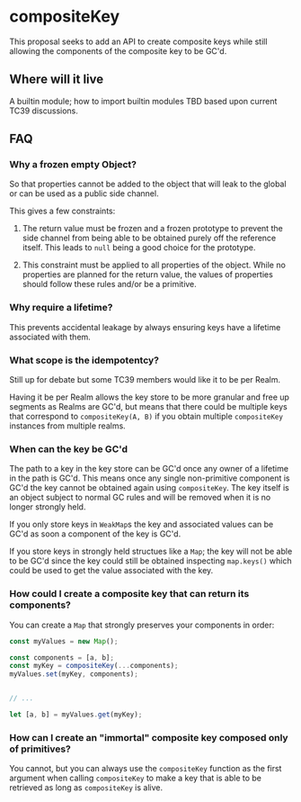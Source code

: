 # compositeKey

This proposal seeks to add an API to create composite keys while still allowing the components of the composite key to be GC'd.

## Where will it live

A builtin module; how to import builtin modules TBD based upon current TC39 discussions.

## FAQ

### Why a frozen empty Object?

So that properties cannot be added to the object that will leak to the global or can be used as a public side channel.

This gives a few constraints:

1. The return value must be frozen and a frozen prototype to prevent the side channel from being able to be obtained purely off the reference itself. This leads to `null` being a good choice for the prototype.

2. This constraint must be applied to all properties of the object. While no properties are planned for the return value, the values of properties should follow these rules and/or be a primitive.

### Why require a lifetime?

This prevents accidental leakage by always ensuring keys have a lifetime associated with them.

### What scope is the idempotentcy?

Still up for debate but some TC39 members would like it to be per Realm.

Having it be per Realm allows the key store to be more granular and free up segments as Realms are GC'd, but means that there could be multiple keys that correspond to `compositeKey(A, B)` if you obtain multiple `compositeKey` instances from multiple realms.

### When can the key be GC'd

The path to a key in the key store can be GC'd once any owner of a lifetime in the path is GC'd. This means once any single non-primitive component is GC'd the key cannot be obtained again using `compositeKey`. The key itself is an object subject to normal GC rules and will be removed when it is no longer strongly held.

If you only store keys in `WeakMap`s the key and associated values can be GC'd as soon a component of the key is GC'd.

If you store keys in strongly held structues like a `Map`; the key will not be able to be GC'd since the key could still be obtained inspecting `map.keys()` which could be used to get the value associated with the key.

### How could I create a composite key that can return its components?

You can create a `Map` that strongly preserves your components in order: 

```mjs
const myValues = new Map();

const components = [a, b];
const myKey = compositeKey(...components);
myValues.set(myKey, components);


// ...

let [a, b] = myValues.get(myKey);
```

### How can I create an "immortal" composite key composed only of primitives?

You cannot, but you can always use the `compositeKey` function as the first argument when calling `compositeKey` to make a key that is able to be retrieved as long as `compositeKey` is alive.
